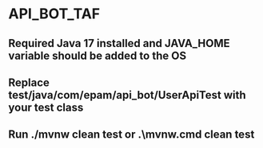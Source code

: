 # API_BOT_TAF


## Required Java 17 installed and JAVA_HOME variable should be added to the OS
## Replace test/java/com/epam/api_bot/UserApiTest with your test class 
## Run ./mvnw clean test or .\mvnw.cmd clean test